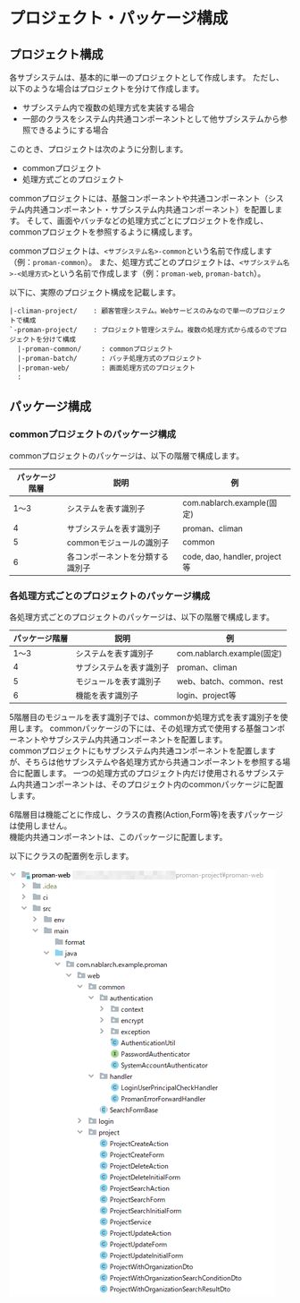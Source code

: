 # プロジェクト・パッケージ構成

## プロジェクト構成

各サブシステムは、基本的に単一のプロジェクトとして作成します。
ただし、以下のような場合はプロジェクトを分けて作成します。

- サブシステム内で複数の処理方式を実装する場合
- 一部のクラスをシステム内共通コンポーネントとして他サブシステムから参照できるようにする場合

このとき、プロジェクトは次のように分割します。

- commonプロジェクト
- 処理方式ごとのプロジェクト

commonプロジェクトには、基盤コンポーネントや共通コンポーネント（システム内共通コンポーネント・サブシステム内共通コンポーネント）を配置します。
そして、画面やバッチなどの処理方式ごとにプロジェクトを作成し、commonプロジェクトを参照するように構成します。

commonプロジェクトは、`<サブシステム名>-common`という名前で作成します（例：`proman-common`）。
また、処理方式ごとのプロジェクトは、`<サブシステム名>-<処理方式>`という名前で作成します（例：`proman-web`, `proman-batch`）。

以下に、実際のプロジェクト構成を記載します。

```
|-climan-project/    : 顧客管理システム。Webサービスのみなので単一のプロジェクトで構成
`-proman-project/    : プロジェクト管理システム。複数の処理方式から成るのでプロジェクトを分けて構成
  |-proman-common/     : commonプロジェクト
  |-proman-batch/      : バッチ処理方式のプロジェクト
  |-proman-web/        : 画面処理方式のプロジェクト
  :
```

## パッケージ構成

### commonプロジェクトのパッケージ構成

commonプロジェクトのパッケージは、以下の階層で構成します。

| パッケージ階層 | 説明                             | 例                            |
| -------------- | -------------------------------- | ----------------------------- |
| 1～3           | システムを表す識別子             | com.nablarch.example(固定)    |
| 4              | サブシステムを表す識別子         | proman、climan                |
| 5              | commonモジュールの識別子         | common                        |
| 6              | 各コンポーネントを分類する識別子 | code, dao, handler, project等 |


### 各処理方式ごとのプロジェクトのパッケージ構成

各処理方式ごとのプロジェクトのパッケージは、以下の階層で構成します。

| パッケージ階層 | 説明                     | 例                         |
| -------------- | ------------------------ | -------------------------- |
| 1～3           | システムを表す識別子     | com.nablarch.example(固定) |
| 4              | サブシステムを表す識別子 | proman、climan             |
| 5              | モジュールを表す識別子   | web、batch、common、rest   |
| 6              | 機能を表す識別子         | login、project等           |

5階層目のモジュールを表す識別子では、commonか処理方式を表す識別子を使用します。
commonパッケージの下には、その処理方式で使用する基盤コンポーネントやサブシステム内共通コンポーネントを配置します。  
commonプロジェクトにもサブシステム内共通コンポーネントを配置しますが、そちらは他サブシステムや各処理方式から共通コンポーネントを参照する場合に配置します。
一つの処理方式のプロジェクト内だけ使用されるサブシステム内共通コンポーネントは、そのプロジェクト内のcommonパッケージに配置します。

6階層目は機能ごとに作成し、クラスの責務(Action,Form等)を表すパッケージは使用しません。  
機能内共通コンポーネントは、このパッケージに配置します。

以下にクラスの配置例を示します。

![配置例](images/package-structure-example.png)
